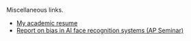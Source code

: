 
Miscellaneous links.

- [My academic resume](https://github.com/michaeltm365/misc/blob/main/resume.pdf)
- [Report on bias in AI face recognition systems (AP Seminar)](https://github.com/michaeltm365/misc/ap_seminar_ai_bias.pdf)

